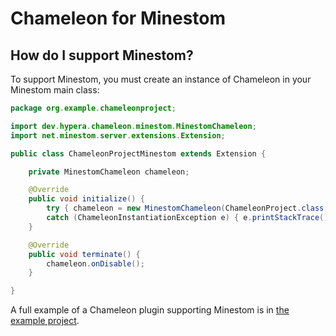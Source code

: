 # Chameleon for Minestom

## How do I support Minestom?
To support Minestom, you must create an instance of Chameleon in your Minestom main class:
```java
package org.example.chameleonproject;

import dev.hypera.chameleon.minestom.MinestomChameleon;
import net.minestom.server.extensions.Extension;

public class ChameleonProjectMinestom extends Extension {

    private MinestomChameleon chameleon;

    @Override
    public void initialize() {
        try { chameleon = new MinestomChameleon(ChameleonProject.class, this); chameleon.onEnable(); }
        catch (ChameleonInstantiationException e) { e.printStackTrace(); }
    }

    @Override
    public void terminate() {
        chameleon.onDisable();
    }

}
```
A full example of a Chameleon plugin supporting Minestom is in [the example project](https://github.com/HyperaOfficial/ChameleonProject/tree/main/Minestom).